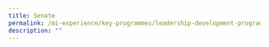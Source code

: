 ```yaml
---
title: Senate
permalink: /mi-experience/key-programmes/leadership-development-programmes/senate/
description: ""
---
```

